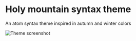 # Holy mountain syntax theme

An atom syntax theme inspired in autumn and winter colors

![Theme screenshot](https://f.cloud.github.com/assets/69169/2289498/4c3cb0ec-a009-11e3-8dbd-077ee11741e5.gif)

